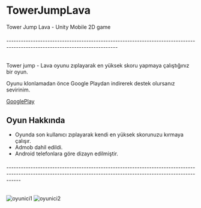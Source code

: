 # TowerJumpLava
Tower Jump Lava - Unity Mobile 2D game
###### ----------------------------------------------------------------------------------------------------------------------------


Tower jump - Lava oyunu zıplayarak en yüksek skoru yapmaya çalıştığınız bir oyun.

Oyunu klonlamadan önce Google Playdan indirerek destek olursanız sevirinim.

[GooglePlay](https://play.google.com/store/apps/details?id=com.SMYLGAMES.TowerJumpLava&hl=tr&gl=US)



## Oyun Hakkında

- Oyunda son kullanıcı  zıplayarak kendi en yüksek skorunuzu kırmaya çalışır.
- Admob dahil edildi.
- Android telefonlara göre dizayn edilmiştir.


###### ------------------------------------------------------------------------------------------------------------------------------------------------------------------

![oyunici1](https://user-images.githubusercontent.com/42150041/223583199-f0185790-6b5a-4d39-8844-14a691b4ca21.png)
![oyunici2](https://user-images.githubusercontent.com/42150041/223583204-8b3cc57a-21c8-41eb-8542-7a5586e3c021.png)
